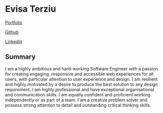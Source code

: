 
# Evisa Terziu
[Portfolio](https://evisaterziu.com/)

[Github](https://github.com/evisat)

[Linkedin](https://www.linkedin.com/in/evisaterziu/)

## Summary
I am a highly ambitious and hard-working Software Engineer with a passion for creating engaging, responsive and accessible web experiences for all users, with particular attention to user experience and design.  I am resilient and highly motivated by a desire to produce the best solution to any design requirement.  I am highly professional and have exceptional organisational and communication skills. I am equally confident and proficient working independently or as part of a team. I am a creative problem solver and possess strong attention to detail and outstanding critical thinking skills.
